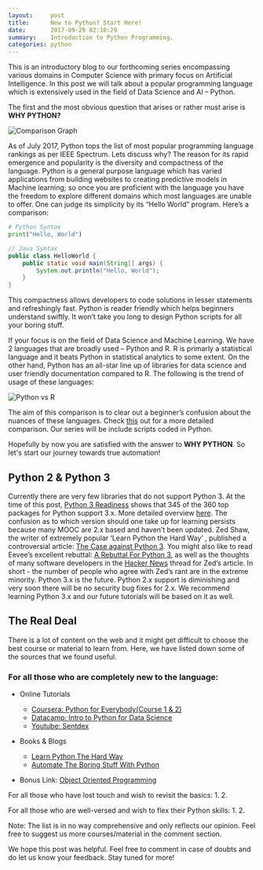 ```yaml
---
layout:     post
title:      New to Python? Start Here!
date:       2017-09-29 02:10:29
summary:    Introduction to Python Programming.
categories: python
---
```

This is an introductory blog to our forthcoming series encompassing various domains in Computer Science with primary focus on Artificial Intelligence. In this post we will talk about a popular programming language which is extensively used in the field of Data Science and AI – Python.

The first and the most obvious question that arises or rather must arise is **WHY PYTHON?**

![Comparison Graph](https://github.com/djinit-ai/djinit-ai.github.io/blob/master/images/python_comparison.jpg?raw=true "Comparison Graph")

As of July 2017, Python tops the list of most popular programming language rankings as per IEEE Spectrum. Lets discuss why?
The reason for its rapid emergence and popularity is the diversity and compactness of the language. Python is a general purpose language which has varied applications from building websites to creating predictive models in Machine learning; so once you are proficient with the language you have the freedom to explore different domains which most languages are unable to offer. One can judge its simplicity by its “Hello World” program. Here’s a comparison:

```python
# Python Syntax
print("Hello, World")
```

```java
// Java Syntax
public class HelloWorld {
    public static void main(String[] args) {
        System.out.println("Hello, World");
    }
}
```
This compactness allows developers to code solutions in lesser statements and refreshingly fast. Python is reader friendly which helps beginners understand swiftly. It won’t take you long to design Python scripts for all your boring stuff. 

If your focus is on the field of Data Science and Machine Learning. We have 2 languages that are broadly used – Python and R. R is primarly a statistical language and it beats Python in statistical analytics to some extent. On the other hand, Python has an all-star line up of libraries for data science and user friendly documentation compared to R. The following is the trend of usage of these languages:

![Python vs R](https://github.com/djinit-ai/djinit-ai.github.io/blob/master/images/pythonvsr.jpg?raw=true "Python vs R")

The aim of this comparison is to clear out a beginner’s confusion about the nuances of these languages. Check [this](https://www.kdnuggets.com/2015/05/r-vs-python-data-science.html) out for a more detailed comparison. Our series will be include scripts coded in Python.

Hopefully by now you are satisfied with the answer to **WHY PYTHON**. So let's start our journey towards true automation!

## Python 2 & Python 3

Currently there are very few libraries that do not support Python 3. At the time of this post, [Python 3 Readiness](http://py3readiness.org/) shows that 345 of the 360 top packages for Python support 3.x. More detailed overview [here](http://sebastianraschka.com/Articles/2014_python_2_3_key_diff.html). The confusion as to which version should one take up for learning persists because many MOOC are 2.x based and haven’t been updated. Zed Shaw, the writer of  extremely popular ‘Learn Python the Hard Way’ , published a controversial article: [The Case against Python 3](https://learnpythonthehardway.org/book/nopython3.html). You might also like to read Eevee’s excellent rebuttal: [A Rebuttal For Python 3](https://eev.ee/blog/2016/11/23/a-rebuttal-for-python-3/), as well as the thoughts of many software developers in the [Hacker News](https://news.ycombinator.com/item?id=13019819) thread for Zed’s article. In short - the number of people who agree with Zed’s rant are in the extreme minority. Python 3.x is the future. Python 2.x support is diminishing and very soon there will be no security bug fixes for 2.x. We recommend learning Python 3.x and our future tutorials will be based on it as well.

## The Real Deal

There is a lot of content on the web and it might get difficult to choose the best course or material to learn from. Here, we have listed down some of the sources that we found useful.

### For all those who are completely new to the language:
- Online Tutorials
  - [Coursera: Python for Everybody(Course 1 & 2)](https://www.coursera.org/specializations/python)
  - [Datacamp: Intro to Python for Data Science](https://www.datacamp.com/courses/intro-to-python-for-data-science)
  - [Youtube: Sentdex](https://www.youtube.com/playlist?list=PLQVvvaa0QuDe8XSftW-RAxdo6OmaeL85M)

- Books & Blogs
  - [Learn Python The Hard Way](https://learnpythonthehardway.org/)
  - [Automate The Boring Stuff With Python](https://drive.google.com/file/d/11mFUYzS5P5QeTetb21k7JjHmIATVKJTg/view?usp=sharing)

- Bonus Link: [Object Oriented Programming](https://www.python-course.eu/object_oriented_programming.php)

For all those who have lost touch and wish to revisit the basics:
1.
2.

For all those who are well-versed and wish to flex their Python skills:
1.
2.

Note: The list is in no way comprehensive and only reflects our opinion. Feel free to suggest us more courses/material in the comment section.

We hope this post was helpful. Feel free to comment in case of doubts and do let us know your feedback. Stay tuned for more!
